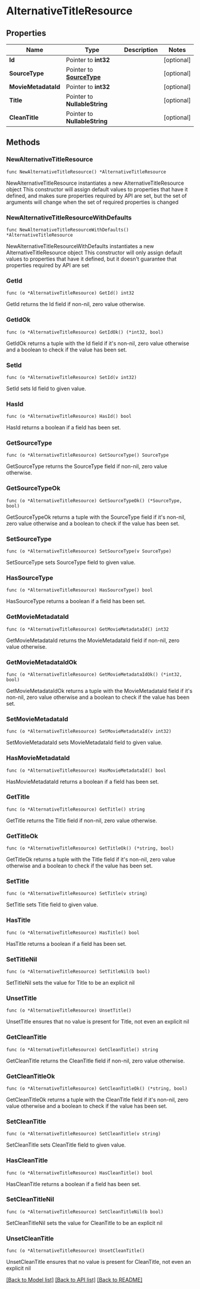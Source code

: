 # AlternativeTitleResource

## Properties

Name | Type | Description | Notes
------------ | ------------- | ------------- | -------------
**Id** | Pointer to **int32** |  | [optional] 
**SourceType** | Pointer to [**SourceType**](SourceType.md) |  | [optional] 
**MovieMetadataId** | Pointer to **int32** |  | [optional] 
**Title** | Pointer to **NullableString** |  | [optional] 
**CleanTitle** | Pointer to **NullableString** |  | [optional] 

## Methods

### NewAlternativeTitleResource

`func NewAlternativeTitleResource() *AlternativeTitleResource`

NewAlternativeTitleResource instantiates a new AlternativeTitleResource object
This constructor will assign default values to properties that have it defined,
and makes sure properties required by API are set, but the set of arguments
will change when the set of required properties is changed

### NewAlternativeTitleResourceWithDefaults

`func NewAlternativeTitleResourceWithDefaults() *AlternativeTitleResource`

NewAlternativeTitleResourceWithDefaults instantiates a new AlternativeTitleResource object
This constructor will only assign default values to properties that have it defined,
but it doesn't guarantee that properties required by API are set

### GetId

`func (o *AlternativeTitleResource) GetId() int32`

GetId returns the Id field if non-nil, zero value otherwise.

### GetIdOk

`func (o *AlternativeTitleResource) GetIdOk() (*int32, bool)`

GetIdOk returns a tuple with the Id field if it's non-nil, zero value otherwise
and a boolean to check if the value has been set.

### SetId

`func (o *AlternativeTitleResource) SetId(v int32)`

SetId sets Id field to given value.

### HasId

`func (o *AlternativeTitleResource) HasId() bool`

HasId returns a boolean if a field has been set.

### GetSourceType

`func (o *AlternativeTitleResource) GetSourceType() SourceType`

GetSourceType returns the SourceType field if non-nil, zero value otherwise.

### GetSourceTypeOk

`func (o *AlternativeTitleResource) GetSourceTypeOk() (*SourceType, bool)`

GetSourceTypeOk returns a tuple with the SourceType field if it's non-nil, zero value otherwise
and a boolean to check if the value has been set.

### SetSourceType

`func (o *AlternativeTitleResource) SetSourceType(v SourceType)`

SetSourceType sets SourceType field to given value.

### HasSourceType

`func (o *AlternativeTitleResource) HasSourceType() bool`

HasSourceType returns a boolean if a field has been set.

### GetMovieMetadataId

`func (o *AlternativeTitleResource) GetMovieMetadataId() int32`

GetMovieMetadataId returns the MovieMetadataId field if non-nil, zero value otherwise.

### GetMovieMetadataIdOk

`func (o *AlternativeTitleResource) GetMovieMetadataIdOk() (*int32, bool)`

GetMovieMetadataIdOk returns a tuple with the MovieMetadataId field if it's non-nil, zero value otherwise
and a boolean to check if the value has been set.

### SetMovieMetadataId

`func (o *AlternativeTitleResource) SetMovieMetadataId(v int32)`

SetMovieMetadataId sets MovieMetadataId field to given value.

### HasMovieMetadataId

`func (o *AlternativeTitleResource) HasMovieMetadataId() bool`

HasMovieMetadataId returns a boolean if a field has been set.

### GetTitle

`func (o *AlternativeTitleResource) GetTitle() string`

GetTitle returns the Title field if non-nil, zero value otherwise.

### GetTitleOk

`func (o *AlternativeTitleResource) GetTitleOk() (*string, bool)`

GetTitleOk returns a tuple with the Title field if it's non-nil, zero value otherwise
and a boolean to check if the value has been set.

### SetTitle

`func (o *AlternativeTitleResource) SetTitle(v string)`

SetTitle sets Title field to given value.

### HasTitle

`func (o *AlternativeTitleResource) HasTitle() bool`

HasTitle returns a boolean if a field has been set.

### SetTitleNil

`func (o *AlternativeTitleResource) SetTitleNil(b bool)`

 SetTitleNil sets the value for Title to be an explicit nil

### UnsetTitle
`func (o *AlternativeTitleResource) UnsetTitle()`

UnsetTitle ensures that no value is present for Title, not even an explicit nil
### GetCleanTitle

`func (o *AlternativeTitleResource) GetCleanTitle() string`

GetCleanTitle returns the CleanTitle field if non-nil, zero value otherwise.

### GetCleanTitleOk

`func (o *AlternativeTitleResource) GetCleanTitleOk() (*string, bool)`

GetCleanTitleOk returns a tuple with the CleanTitle field if it's non-nil, zero value otherwise
and a boolean to check if the value has been set.

### SetCleanTitle

`func (o *AlternativeTitleResource) SetCleanTitle(v string)`

SetCleanTitle sets CleanTitle field to given value.

### HasCleanTitle

`func (o *AlternativeTitleResource) HasCleanTitle() bool`

HasCleanTitle returns a boolean if a field has been set.

### SetCleanTitleNil

`func (o *AlternativeTitleResource) SetCleanTitleNil(b bool)`

 SetCleanTitleNil sets the value for CleanTitle to be an explicit nil

### UnsetCleanTitle
`func (o *AlternativeTitleResource) UnsetCleanTitle()`

UnsetCleanTitle ensures that no value is present for CleanTitle, not even an explicit nil

[[Back to Model list]](../README.md#documentation-for-models) [[Back to API list]](../README.md#documentation-for-api-endpoints) [[Back to README]](../README.md)


